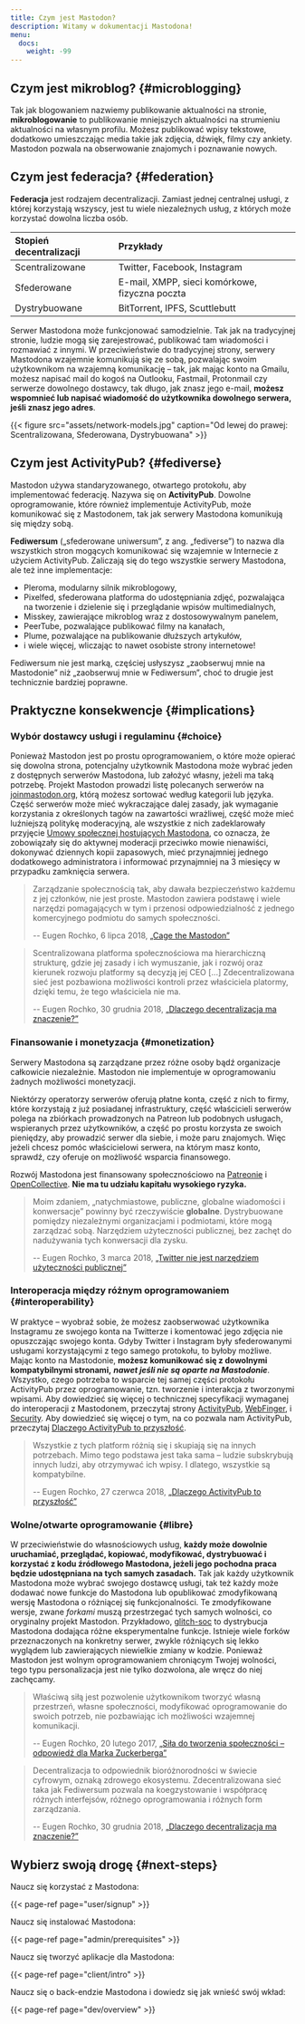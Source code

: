 ```yaml
---
title: Czym jest Mastodon?
description: Witamy w dokumentacji Mastodona!
menu:
  docs:
    weight: -99
---
```


## Czym jest mikroblog? {#microblogging}

Tak jak blogowaniem nazwiemy publikowanie aktualności na stronie, **mikroblogowanie** to publikowanie mniejszych aktualności na strumieniu aktualności na własnym profilu. Możesz publikować wpisy tekstowe, dodatkowo umieszczając media takie jak zdjęcia, dźwięk, filmy czy ankiety. Mastodon pozwala na obserwowanie znajomych i poznawanie nowych.

## Czym jest federacja? {#federation}

**Federacja** jest rodzajem decentralizacji. Zamiast jednej centralnej usługi, z której korzystają wszyscy, jest tu wiele niezależnych usług, z których może korzystać dowolna liczba osób.

| Stopień decentralizacji | Przykłady |
| :--- | :--- |
| Scentralizowane | Twitter, Facebook, Instagram |
| Sfederowane | E-mail, XMPP, sieci komórkowe, fizyczna poczta |
| Dystrybuowane | BitTorrent, IPFS, Scuttlebutt |

Serwer Mastodona może funkcjonować samodzielnie. Tak jak na tradycyjnej stronie, ludzie mogą się zarejestrować, publikować tam wiadomości i rozmawiać z innymi. W przeciwieństwie do tradycyjnej strony, serwery Mastodona wzajemnie komunikują się ze sobą, pozwalając swoim użytkownikom na wzajemną komunikację – tak, jak mając konto na Gmailu, możesz napisać mail do kogoś na Outlooku, Fastmail, Protonmail czy serwerze dowolnego dostawcy, tak długo, jak znasz jego e-mail, **możesz wspomnieć lub napisać wiadomość do użytkownika dowolnego serwera, jeśli znasz jego adres**.

{{< figure src="assets/network-models.jpg" caption="Od lewej do prawej: Scentralizowana, Sfederowana, Dystrybuowana" >}}



## Czym jest ActivityPub? {#fediverse}

Mastodon używa standaryzowanego, otwartego protokołu, aby implementować federację. Nazywa się on **ActivityPub**. Dowolne oprogramowanie, które również implementuje ActivityPub, może komunikować się z Mastodonem, tak jak serwery Mastodona komunikują się między sobą.

**Fediwersum** („sfederowane uniwersum”, z ang. „fediverse”) to nazwa dla wszystkich stron mogących komunikować się wzajemnie w Internecie z użyciem ActivityPub. Zaliczają się do tego wszystkie serwery Mastodona, ale też inne implementacje:

* Pleroma, modularny silnik mikroblogowy,
* Pixelfed, sfederowana platforma do udostępniania zdjęć, pozwalająca na tworzenie i dzielenie się i przeglądanie wpisów multimedialnych,
* Misskey, zawierające mikroblog wraz z dostosowywalnym panelem,
* PeerTube, pozwalające publikować filmy na kanałach,
* Plume, pozwalające na publikowanie dłuższych artykułów,
* i wiele więcej, wliczając to nawet osobiste strony internetowe!

Fediwersum nie jest marką, częściej usłyszysz „zaobserwuj mnie na Mastodonie” niż „zaobserwuj mnie w Fediwersum”, choć to drugie jest technicznie bardziej poprawne.

## Praktyczne konsekwencje {#implications}

### Wybór dostawcy usługi i regulaminu {#choice}

Ponieważ Mastodon jest po prostu oprogramowaniem, o które może opierać się dowolna strona, potencjalny użytkownik Mastodona może wybrać jeden z dostępnych serwerów Mastodona, lub założyć własny, jeżeli ma taką potrzebę. Projekt Mastodon prowadzi listę polecanych serwerów na [joinmastodon.org](https://joinmastodon.org), którą możesz sortować według kategorii lub języka. Część serwerów może mieć wykraczające dalej zasady, jak wymaganie korzystania z określonych tagów na zawartości wrażliwej, część może mieć luźniejszą politykę moderacyjną, ale wszystkie z nich zadeklarowały przyjęcie [Umowy społecznej hostujących Mastodona](https://joinmastodon.org/covenant), co oznacza, że zobowiązały się do aktywnej moderacji przeciwko mowie nienawiści, dokonywać dziennych kopii zapasowych, mieć przynajmniej jednego dodatkowego administratora i informować przynajmniej na 3 miesięcy w przypadku zamknięcia serwera.

> Zarządzanie społecznością tak, aby dawała bezpieczeństwo każdemu z jej członków, nie jest proste. Mastodon zawiera podstawę i wiele narzędzi pomagających w tym i przenosi odpowiedzialność z jednego komercyjnego podmiotu do samych społeczności.
>
> -- Eugen Rochko, 6 lipca 2018, [„Cage the Mastodon”](https://blog.joinmastodon.org/2018/07/cage-the-mastodon/)

> Scentralizowana platforma społecznościowa ma hierarchiczną strukturę, gdzie jej zasady i ich wymuszanie, jak i rozwój oraz kierunek rozwoju platformy są decyzją jej CEO [...] Zdecentralizowana sieć jest pozbawiona możliwości kontroli przez właściciela platormy, dzięki temu, że tego właściciela nie ma.
>
> -- Eugen Rochko, 30 grudnia 2018, [„Dlaczego decentralizacja ma znaczenie?”](https://blog.joinmastodon.org/2018/12/why-does-decentralization-matter/)

### Finansowanie i monetyzacja {#monetization}

Serwery Mastodona są zarządzane przez różne osoby bądź organizacje całkowicie niezależnie. Mastodon nie implementuje w oprogramowaniu żadnych możliwości monetyzacji.

Niektórzy operatorzy serwerów oferują płatne konta, część z nich to firmy, które korzystają z już posiadanej infrastruktury, część właścicieli serwerów polega na zbiórkach prowadzonych na Patreon lub podobnych usługach, wspieranych przez użytkowników, a część po prostu korzysta ze swoich pieniędzy, aby prowadzić serwer dla siebie, i może paru znajomych. Więc jeżeli chcesz pomóc właścicielowi serwera, na którym masz konto, sprawdź, czy oferuje on możliwość wsparcia finansowego.

Rozwój Mastodona jest finansowany społecznościowo na [Patreonie](https://patreon.com/mastodon) i [OpenCollective](https://opencollective.com/mastodon). **Nie ma tu udziału kapitału wysokiego ryzyka.**

> Moim zdaniem, „natychmiastowe, publiczne, globalne wiadomości i konwersacje” powinny być rzeczywiście __globalne__. Dystrybuowane pomiędzy niezależnymi organizacjami i podmiotami, które mogą zarządzać sobą. Narzędziem użyteczności publicznej, bez zachęt do nadużywania tych konwersacji dla zysku.
>
> -- Eugen Rochko, 3 marca 2018, [„Twitter nie jest narzędziem użyteczności publicznej”](https://blog.joinmastodon.org/2018/03/twitter-is-not-a-public-utility/)

### Interoperacja między różnym oprogramowaniem {#interoperability}

W praktyce – wyobraź sobie, że możesz zaobserwować użytkownika Instagramu ze swojego konta na Twitterze i komentować jego zdjęcia nie opuszczając swojego konta. Gdyby Twitter i Instagram były sfederowanymi usługami korzystającymi z tego samego protokołu, to byłoby możliwe. Mając konto na Mastodonie, **możesz komunikować się z dowolnymi kompatybilnymi stronami,** _**nawet jeśli nie są oparte na Mastodonie**_. Wszystko, czego potrzeba to wsparcie tej samej części protokołu ActivityPub przez oprogramowanie, tzn. tworzenie i interakcja z tworzonymi wpisami. Aby dowiedzieć się więcej o technicznej specyfikacji wymaganej do interoperacji z Mastodonem, przeczytaj strony [ActivityPub](spec/activitypub), [WebFinger](spec/webfinger), i [Security](spec/security). Aby dowiedzieć się więcej o tym, na co pozwala nam ActivityPub, przeczytaj [Dlaczego ActivityPub to przyszłość](https://blog.joinmastodon.org/2018/06/why-activitypub-is-the-future/).

> Wszystkie z tych platform różnią się i skupiają się na innych potrzebach. Mimo tego podstawa jest taka sama – ludzie subskrybują innych ludzi, aby otrzymywać ich wpisy. I dlatego, wszystkie są kompatybilne.
>
> -- Eugen Rochko, 27 czerwca 2018, [„Dlaczego ActivityPub to przyszłość”](https://blog.joinmastodon.org/2018/06/why-activitypub-is-the-future/)

### Wolne/otwarte oprogramowanie {#libre}

W przeciwieństwie do własnościowych usług, **każdy może dowolnie uruchamiać, przeglądać, kopiować, modyfikować, dystrybuować i korzystać z kodu źródłowego Mastodona, jeżeli jego pochodna praca będzie udostępniana na tych samych zasadach.** Tak jak każdy użytkownik Mastodona może wybrać swojego dostawcę usługi, tak też każdy może dodawać nowe funkcje do Mastodona lub opublikować zmodyfikowaną wersję Mastodona o różniącej się funkcjonalności. Te zmodyfikowane wersje, zwane *forkami* muszą przestrzegać tych samych wolności, co oryginalny projekt Mastodon. Przykładowo, [glitch-soc](https://glitch-soc.github.io/docs/) to dystrybucja Mastodona dodająca różne eksperymentalne funkcje. Istnieje wiele forków przeznaczonych na konkretny serwer, zwykle różniących się lekko wyglądem lub zawierających niewielkie zmiany w kodzie. Ponieważ Mastodon jest wolnym oprogramowaniem chroniącym Twojej wolności, tego typu personalizacja jest nie tylko dozwolona, ale wręcz do niej zachęcamy.

> Właściwą siłą jest pozwolenie użytkownikom tworzyć własną przestrzeń, własne społeczności, modyfikować oprogramowanie do swoich potrzeb, nie pozbawiając ich możliwości wzajemnej komunikacji.
>
> -- Eugen Rochko, 20 lutego 2017, [„Siła do tworzenia społeczności – odpowiedź dla Marka Zuckerberga”](https://blog.joinmastodon.org/2017/02/the-power-to-build-communities/)

> Decentralizacja to odpowiednik bioróżnorodności w świecie cyfrowym, oznaką zdrowego ekosystemu. Zdecentralizowana sieć taka jak Fediwersum pozwala na koegzystowanie i współpracę różnych interfejsów, różnego oprogramowania i różnych form zarządzania.
>
> -- Eugen Rochko, 30 grudnia 2018, [„Dlaczego decentralizacja ma znaczenie?”](https://blog.joinmastodon.org/2018/12/why-does-decentralization-matter/)

## Wybierz swoją drogę {#next-steps}

Naucz się korzystać z Mastodona:

{{< page-ref page="user/signup" >}}

Naucz się instalować Mastodona:

{{< page-ref page="admin/prerequisites" >}}

Naucz się tworzyć aplikacje dla Mastodona:

{{< page-ref page="client/intro" >}}

Naucz się o back-endzie Mastodona i dowiedz się jak wnieść swój wkład:

{{< page-ref page="dev/overview" >}}
